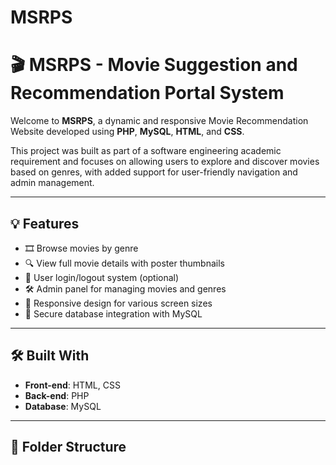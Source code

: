 # MSRPS
# 🎬 MSRPS - Movie Suggestion and Recommendation Portal System

Welcome to **MSRPS**, a dynamic and responsive Movie Recommendation Website developed using **PHP**, **MySQL**, **HTML**, and **CSS**.

This project was built as part of a software engineering academic requirement and focuses on allowing users to explore and discover movies based on genres, with added support for user-friendly navigation and admin management.

---

## 💡 Features

- 🎞️ Browse movies by genre
- 🔍 View full movie details with poster thumbnails
- 👤 User login/logout system (optional)
- 🛠️ Admin panel for managing movies and genres
- 📱 Responsive design for various screen sizes
- 💾 Secure database integration with MySQL

---

## 🛠️ Built With

- **Front-end**: HTML, CSS
- **Back-end**: PHP
- **Database**: MySQL

---

## 📁 Folder Structure

